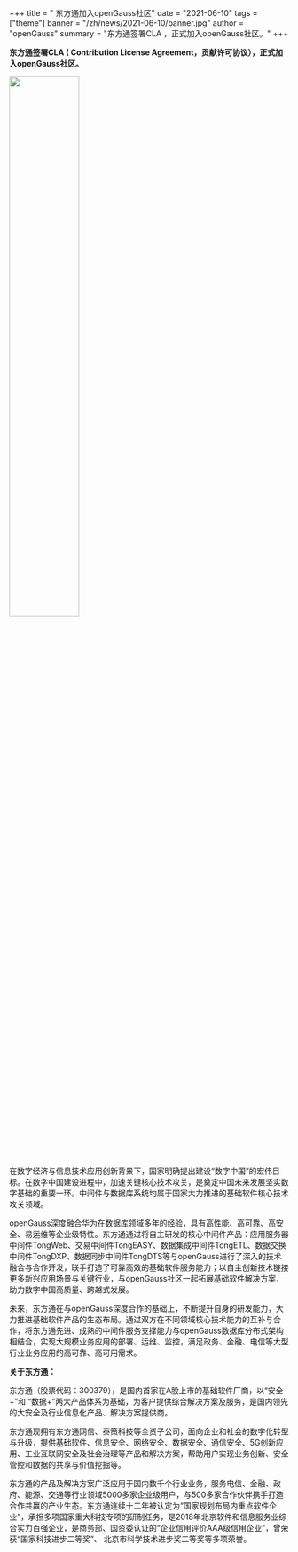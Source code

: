 ﻿+++
title = " 东方通加入openGauss社区"
date = "2021-06-10"
tags = ["theme"]
banner = "/zh/news/2021-06-10/banner.jpg"
author = "openGauss"
summary = "东方通签署CLA ，正式加入openGauss社区。"
+++


**东方通签署CLA ( Contribution License Agreement，贡献许可协议），正式加入openGauss社区。**

<img src="/zh/news/2021-06-10/banner.jpg" style="width: 50%">

在数字经济与信息技术应用创新背景下，国家明确提出建设“数字中国”的宏伟目标。在数字中国建设进程中，加速关键核心技术攻关，是奠定中国未来发展坚实数字基础的重要一环。中间件与数据库系统均属于国家大力推进的基础软件核心技术攻关领域。


openGauss深度融合华为在数据库领域多年的经验，具有高性能、高可靠、高安全、易运维等企业级特性。东方通通过将自主研发的核心中间件产品：应用服务器中间件TongWeb、交易中间件TongEASY、数据集成中间件TongETL、数据交换中间件TongDXP、数据同步中间件TongDTS等与openGauss进行了深入的技术融合与合作开发，联手打造了可靠高效的基础软件服务能力；以自主创新技术链接更多新兴应用场景与关键行业，与openGauss社区一起拓展基础软件解决方案，助力数字中国高质量、跨越式发展。


未来，东方通在与openGauss深度合作的基础上，不断提升自身的研发能力，大力推进基础软件产品的生态布局。通过双方在不同领域核心技术能力的互补与合作，将东方通先进、成熟的中间件服务支撑能力与openGauss数据库分布式架构相结合，实现大规模业务应用的部署、运维、监控，满足政务、金融、电信等大型行业业务应用的高可靠、高可用需求。

**关于东方通：**

东方通（股票代码：300379），是国内首家在A股上市的基础软件厂商，以“安全+”和 “数据+”两大产品体系为基础，为客户提供综合解决方案及服务，是国内领先的大安全及行业信息化产品、解决方案提供商。


东方通现拥有东方通网信、泰策科技等全资子公司，面向企业和社会的数字化转型与升级，提供基础软件、信息安全、网络安全、数据安全、通信安全、5G创新应用、工业互联网安全及社会治理等产品和解决方案，帮助用户实现业务创新、安全管控和数据的共享与价值挖掘等。


东方通的产品及解决方案广泛应用于国内数千个行业业务，服务电信、金融、政府、能源、交通等行业领域5000多家企业级用户，与500多家合作伙伴携手打造合作共赢的产业生态。东方通连续十二年被认定为“国家规划布局内重点软件企业”，承担多项国家重大科技专项的研制任务，是2018年北京软件和信息服务业综合实力百强企业，是商务部、国资委认证的“企业信用评价AAA级信用企业”，曾荣获“国家科技进步二等奖”、 北京市科学技术进步奖二等奖等多项荣誉。